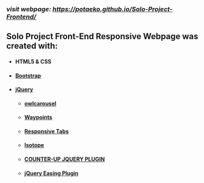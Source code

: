 ###  *visit webpage: https://potaeko.github.io/Solo-Project-Frontend/*
## Solo Project Front-End Responsive Webpage was created with: 
* #### HTML5 & CSS </br>
* #### [Bootstrap](https://getbootstrap.com) 
* #### [jQuery](https://jquery.com) </br>
    * #### [owlcarousel](https://owlcarousel2.github.io/OwlCarousel2) </br>
    * #### [Waypoints](http://imakewebthings.com/waypoints/) </br>
    * #### [Responsive Tabs](https://jellekralt.github.io/Responsive-Tabs/) </br>
    * #### [Isotope](https://isotope.metafizzy.co/) </br>
    * #### [COUNTER-UP JQUERY PLUGIN](https://ciromattia.github.io/jquery.counterup/demo/index.html) </br>
    * #### [jQuery Easing Plugin](http://gsgd.co.uk/sandbox/jquery/easing/#example) </br>

